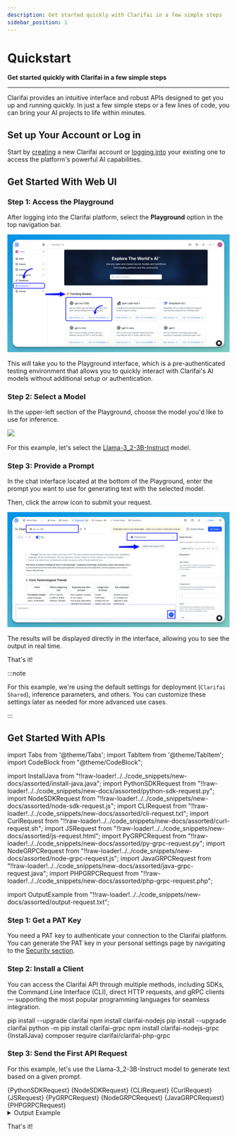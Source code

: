 ```yaml
---
description: Get started quickly with Clarifai in a few simple steps
sidebar_position: 1
---
```


# Quickstart

**Get started quickly with Clarifai in a few simple steps**
<hr />

Clarifai provides an intuitive interface and robust APIs designed to get you up and running quickly. In just a few simple steps or a few lines of code, you can bring your AI projects to life within minutes. 

## Set up Your Account or Log in

Start by [creating](https://clarifai.com/signup) a new Clarifai account or [logging into](https://clarifai.com/login) your existing one to access the platform's powerful AI capabilities.

## Get Started With Web UI

### Step 1: Access the Playground

After logging into the Clarifai platform, select the **Playground** option in the top navigation bar. 

![](/img/new-docs/playground-2.png)

This will take you to the Playground interface, which is a  pre-authenticated testing environment that allows you to quickly interact with Clarifai's AI models without additional setup or authentication.

### Step 2: Select a Model

In the upper-left section of the Playground, choose the model you'd like to use for inference.

![](/img/new-docs/playground-1.png)

For this example, let's select the [Llama-3_2-3B-Instruct](https://clarifai.com/meta/Llama-3/models/Llama-3_2-3B-Instruct) model.

### Step 3: Provide a Prompt

In the chat interface located at the bottom of the Playground, enter the prompt you want to use for generating text with the selected model.

Then, click the arrow icon to submit your request.

![](/img/new-docs/playground-3.png)

The results will be displayed directly in the interface, allowing you to see the output in real time.

That's it!

:::note

For this example, we're using the default settings for deployment (`Clarifai Shared`), inference parameters, and others. You can customize these settings later as needed for more advanced use cases.

:::

## Get Started With APIs

import Tabs from '@theme/Tabs';
import TabItem from '@theme/TabItem';
import CodeBlock from "@theme/CodeBlock";

import InstallJava from "!!raw-loader!../../code_snippets/new-docs/assorted/install-java.java";
import PythonSDKRequest from "!!raw-loader!../../code_snippets/new-docs/assorted/python-sdk-request.py";
import NodeSDKRequest from "!!raw-loader!../../code_snippets/new-docs/assorted/node-sdk-request.js";
import CLIRequest from "!!raw-loader!../../code_snippets/new-docs/assorted/cli-request.txt";
import CurlRequest from "!!raw-loader!../../code_snippets/new-docs/assorted/curl-request.sh";
import JSRequest from "!!raw-loader!../../code_snippets/new-docs/assorted/js-request.html";
import PyGRPCRequest from "!!raw-loader!../../code_snippets/new-docs/assorted/py-grpc-request.py";
import NodeGRPCRequest from "!!raw-loader!../../code_snippets/new-docs/assorted/node-grpc-request.js";
import JavaGRPCRequest from "!!raw-loader!../../code_snippets/new-docs/assorted/java-grpc-request.java";
import PHPGRPCRequest from "!!raw-loader!../../code_snippets/new-docs/assorted/php-grpc-request.php";

import OutputExample from "!!raw-loader!../../code_snippets/new-docs/assorted/output-request.txt";


### Step 1: Get a PAT Key

You need a PAT key to authenticate your connection to the Clarifai platform. You can generate the PAT key in your personal settings page by navigating to the [Security section](https://clarifai.com/settings/security).

### Step 2: Install a Client

You can access the Clarifai API through multiple methods, including SDKs, the Command Line Interface (CLI), direct HTTP requests, and gRPC clients — supporting the most popular programming languages for seamless integration.

<Tabs>
<TabItem value="python1" label="Python SDK">
    <CodeBlock className="language-python">pip install --upgrade clarifai</CodeBlock>
</TabItem>

<TabItem value="nodejs1" label="Node.js SDK">
    <CodeBlock className="language-python">npm install clarifai-nodejs</CodeBlock>
</TabItem>

<TabItem value="cli" label="CLI">
 <CodeBlock className="language-javascript">pip install --upgrade clarifai</CodeBlock>
</TabItem>

<TabItem value="python2" label="Python (gRPC)">
    <CodeBlock className="language-php">python -m pip install clarifai-grpc</CodeBlock>
</TabItem>

<TabItem value="nodejs2" label="Node.js (gRPC)">
    <CodeBlock className="language-bash">npm install clarifai-nodejs-grpc</CodeBlock>
</TabItem>

<TabItem value="java" label="Java (gRPC)">
    <CodeBlock className="language-bash">{InstallJava}</CodeBlock>
</TabItem>

<TabItem value="php" label="PHP (gRPC)">
    <CodeBlock className="language-bash">composer require clarifai/clarifai-php-grpc</CodeBlock>
</TabItem>

</Tabs>


### Step 3: Send the First API Request

For this example, let's use the Llama-3_2-3B-Instruct model to generate text based on a given prompt.

<Tabs>
<TabItem value="python11" label="Python SDK">
    <CodeBlock className="language-python">{PythonSDKRequest}</CodeBlock>
</TabItem>

<TabItem value="nodejs11" label="Node.js SDK">
    <CodeBlock className="language-javascript">{NodeSDKRequest}</CodeBlock>
</TabItem>

<TabItem value="cli1" label="CLI">
 <CodeBlock className="language-bash">{CLIRequest}</CodeBlock>
</TabItem>

<TabItem value="js11" label="cURL">
 <CodeBlock className="language-javascipt">{CurlRequest}</CodeBlock>
</TabItem>

<TabItem value="javascript11" label="JavaScript (REST)">
 <CodeBlock className="language-javascript">{JSRequest}</CodeBlock>
</TabItem>

<TabItem value="python21" label="Python (gRPC)">
    <CodeBlock className="language-python">{PyGRPCRequest}</CodeBlock>
</TabItem>

<TabItem value="nodejs21" label="Node.js (gRPC)">
    <CodeBlock className="language-javascript">{NodeGRPCRequest}</CodeBlock>
</TabItem>

<TabItem value="java1" label="Java (gRPC)">
    <CodeBlock className="language-java">{JavaGRPCRequest}</CodeBlock>
</TabItem>

<TabItem value="php1" label="PHP (gRPC)">
    <CodeBlock className="language-php">{PHPGRPCRequest}</CodeBlock>
</TabItem>

</Tabs>

<details>
  <summary>Output Example</summary>
    <CodeBlock className="language-text">{OutputExample}</CodeBlock>
</details>

That's it!